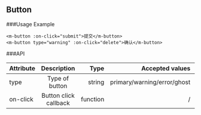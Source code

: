 ## Button 

###Usage Example

```
<m-button :on-click="submit">提交</m-button>
<m-button type="warning" :on-click="delete">确认</m-button>
```
 

###API

| Attribute      |Description  |Type  |Accepted values|Default|
| ------------- |:-------------:| -----:|-----:|-----:|
| type   | Type of button | string|primary/warning/error/ghost |primary|
| on-click   | Button click callback | function | / |/|
